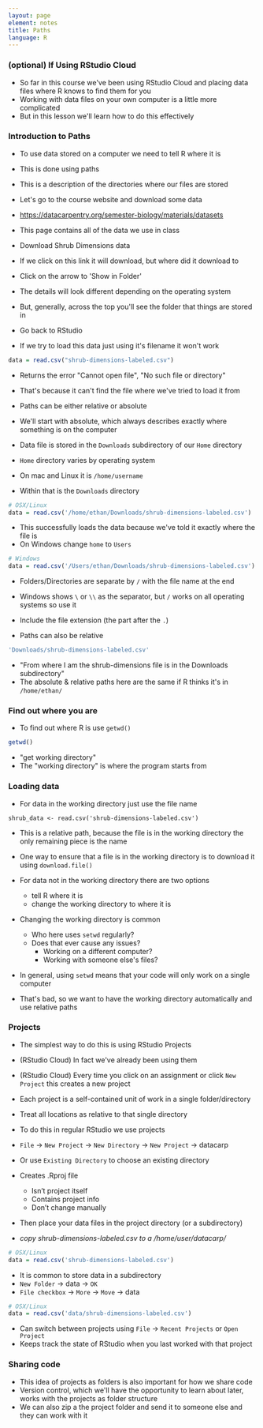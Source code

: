 ```yaml
---
layout: page
element: notes
title: Paths
language: R
---
```


### (optional) If Using RStudio Cloud

* So far in this course we've been using RStudio Cloud and placing data files where R knows to find them for you
* Working with data files on your own computer is a little more complicated
* But in this lesson we'll learn how to do this effectively

### Introduction to Paths

* To use data stored on a computer we need to tell R where it is
* This is done using paths
* This is a description of the directories where our files are stored
* Let's go to the course website and download some data
* https://datacarpentry.org/semester-biology/materials/datasets
* This page contains all of the data we use in class
* Download Shrub Dimensions data
* If we click on this link it will download, but where did it download to
* Click on the arrow to 'Show in Folder'
* The details will look different depending on the operating system
* But, generally, across the top you'll see the folder that things are stored in

* Go back to RStudio
* If we try to load this data just using it's filename it won't work

```r
data = read.csv("shrub-dimensions-labeled.csv")
```

* Returns the error "Cannot open file", "No such file or directory"
* That's because it can't find the file where we've tried to load it from


* Paths can be either relative or absolute
* We'll start with absolute, which always describes exactly where something is on the computer
* Data file is stored in the `Downloads` subdirectory of our `Home` directory
* `Home` directory varies by operating system
* On mac and Linux it is `/home/username`
* Within that is the `Downloads` directory

```r
# OSX/Linux
data = read.csv('/home/ethan/Downloads/shrub-dimensions-labeled.csv')
```

* This successfully loads the data because we've told it exactly where the file is
* On Windows change `home` to `Users`

```r
# Windows
data = read.csv('/Users/ethan/Downloads/shrub-dimensions-labeled.csv')
```

* Folders/Directories are separate by `/` with the file name at the end
* Windows shows `\` or `\\` as the separator, but `/` works on all operating systems so use it
* Include the file extension (the part after the `.`)

* Paths can also be relative

```r
'Downloads/shrub-dimensions-labeled.csv'
```

* "From where I am the shrub-dimensions file is in the Downloads subdirectory"
* The absolute & relative paths here are the same if R thinks it's in `/home/ethan/`

### Find out where you are

* To find out where R is use `getwd()`

```r
getwd()
```

* "get working directory"
* The "working directory" is where the program starts from

### Loading data

* For data in the working directory just use the file name

```
shrub_data <- read.csv('shrub-dimensions-labeled.csv')
```

* This is a relative path, because the file is in the working directory the only remaining piece is the name

* One way to ensure that a file is in the working directory is to download it using `download.file()`

* For data not in the working directory there are two options
    * tell R where it is
    * change the working directory to where it is
* Changing the working directory is common
    * Who here uses `setwd` regularly?
    * Does that ever cause any issues?
        * Working on a different computer?
        * Working with someone else's files?
* In general, using `setwd` means that your code will only work on a single computer
* That's bad, so we want to have the working directory automatically and use relative paths

### Projects

* The simplest way to do this is using RStudio Projects

* (RStudio Cloud) In fact we've already been using them
* (RStudio Cloud) Every time you click on an assignment or click `New Project` this creates a new project

* Each project is a self-contained unit of work in a single folder/directory
* Treat all locations as relative to that single directory
* To do this in regular RStudio we use projects
* `File` -> `New Project` -> `New Directory` -> `New Project` -> datacarp
* Or use `Existing Directory` to choose an existing directory
* Creates .Rproj file
    * Isn’t project itself
    * Contains project info
    * Don’t change manually
* Then place your data files in the project directory (or a subdirectory)
* *copy shrub-dimensions-labeled.csv to a /home/user/datacarp/*

```r
# OSX/Linux
data = read.csv('shrub-dimensions-labeled.csv')
```

* It is common to store data in a subdirectory
* `New Folder` -> data -> `OK`
* `File checkbox` -> `More` -> `Move` -> data

```r
# OSX/Linux
data = read.csv('data/shrub-dimensions-labeled.csv')
```

* Can switch between projects using `File` -> `Recent Projects` or `Open Project`
* Keeps track the state of RStudio when you last worked with that project

### Sharing code

* This idea of projects as folders is also important for how we share code
* Version control, which we'll have the opportunity to learn about later, works with the projects as folder structure
* We can also zip a the project folder and send it to someone else and they can work with it

